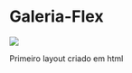 # Galeria-Flex
![](Captura%20de%20Tela%202025-02-24%20%C3%A0s%2011.10.32.png)

Primeiro layout criado em html
